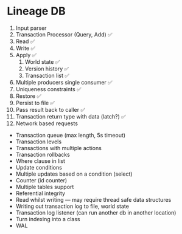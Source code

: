 # Lineage DB

1. Input parser
1. Transaction Processor (Query, Add) ✅
1. Read ✅
1. Write ✅ 
1. Apply ✅
    1. World state ✅
    1. Version history ✅
    1. Transaction list ✅
1. Multiple producers single consumer ✅
1. Uniqueness constraints ✅
1. Restore ✅
1. Persist to file ✅
1. Pass result back to caller ✅
1. Transaction return type with data (latch?) ✅
1. Network based requests

- Transaction queue (max length, 5s timeout)
- Transaction levels
- Transactions with multiple actions
- Transaction rollbacks
- Where clause in list
- Update conditions
- Multiple updates based on a condition (select)
- Counter (id counter)
- Multiple tables support
- Referential integrity
- Read whilst writing — may require thread safe data structures 
- Writing out transaction log to file, world state 
- Transaction log listener (can run another db in another location)
- Turn indexing into a class
- WAL